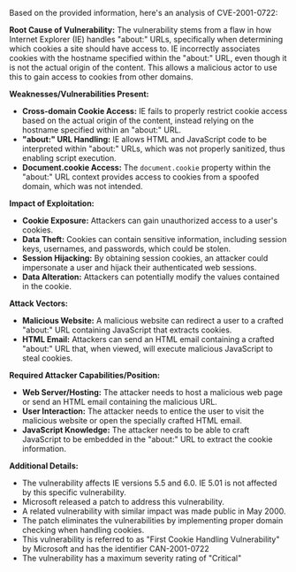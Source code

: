 Based on the provided information, here's an analysis of CVE-2001-0722:

**Root Cause of Vulnerability:**
The vulnerability stems from a flaw in how Internet Explorer (IE) handles "about:" URLs, specifically when determining which cookies a site should have access to. IE incorrectly associates cookies with the hostname specified within the "about:" URL, even though it is not the actual origin of the content. This allows a malicious actor to use this to gain access to cookies from other domains.

**Weaknesses/Vulnerabilities Present:**
- **Cross-domain Cookie Access:** IE fails to properly restrict cookie access based on the actual origin of the content, instead relying on the hostname specified within an "about:" URL.
- **"about:" URL Handling:** IE allows HTML and JavaScript code to be interpreted within "about:" URLs, which was not properly sanitized, thus enabling script execution.
- **Document.cookie Access:** The `document.cookie` property within the "about:" URL context provides access to cookies from a spoofed domain, which was not intended.

**Impact of Exploitation:**
- **Cookie Exposure:** Attackers can gain unauthorized access to a user's cookies.
- **Data Theft:** Cookies can contain sensitive information, including session keys, usernames, and passwords, which could be stolen.
- **Session Hijacking:** By obtaining session cookies, an attacker could impersonate a user and hijack their authenticated web sessions.
- **Data Alteration:** Attackers can potentially modify the values contained in the cookie.

**Attack Vectors:**
- **Malicious Website:** A malicious website can redirect a user to a crafted "about:" URL containing JavaScript that extracts cookies.
- **HTML Email:** Attackers can send an HTML email containing a crafted "about:" URL that, when viewed, will execute malicious JavaScript to steal cookies.

**Required Attacker Capabilities/Position:**
- **Web Server/Hosting:** The attacker needs to host a malicious web page or send an HTML email containing the malicious URL.
- **User Interaction:** The attacker needs to entice the user to visit the malicious website or open the specially crafted HTML email.
- **JavaScript Knowledge:** The attacker needs to be able to craft JavaScript to be embedded in the "about:" URL to extract the cookie information.

**Additional Details:**
- The vulnerability affects IE versions 5.5 and 6.0. IE 5.01 is not affected by this specific vulnerability.
- Microsoft released a patch to address this vulnerability.
-  A related vulnerability with similar impact was made public in May 2000.
-  The patch eliminates the vulnerabilities by implementing proper domain checking when handling cookies.
-  This vulnerability is referred to as "First Cookie Handling Vulnerability" by Microsoft and has the identifier CAN-2001-0722
-  The vulnerability has a maximum severity rating of "Critical"